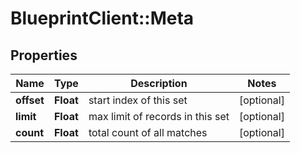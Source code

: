 # BlueprintClient::Meta

## Properties
Name | Type | Description | Notes
------------ | ------------- | ------------- | -------------
**offset** | **Float** | start index of this set | [optional] 
**limit** | **Float** | max limit of records in this set | [optional] 
**count** | **Float** | total count of all matches | [optional] 


